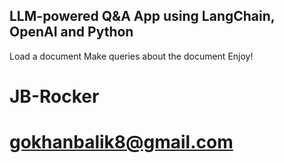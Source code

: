 ﻿## LLM-powered Q&A App using LangChain, OpenAI and Python

Load a document
Make queries about the document
Enjoy!

# JB-Rocker
# gokhanbalik8@gmail.com
